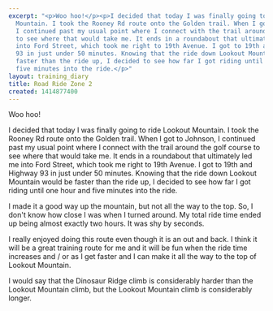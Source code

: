 ```yaml
---
excerpt: "<p>Woo hoo!</p><p>I decided that today I was finally going to ride Lookout
  Mountain. I took the Rooney Rd route onto the Golden trail. When I got to Johnson,
  I continued past my usual point where I connect with the trail around the golf course
  to see where that would take me. It ends in a roundabout that ultimately led me
  into Ford Street, which took me right to 19th Avenue. I got to 19th and Highway
  93 in just under 50 minutes. Knowing that the ride down Lookout Mountain would be
  faster than the ride up, I decided to see how far I got riding until one hour and
  five minutes into the ride.</p>"
layout: training_diary
title: Road Ride Zone 2
created: 1414877400
---
```

<p>Woo hoo!</p><p>I decided that today I was finally going to ride Lookout Mountain. I took the Rooney Rd route onto the Golden trail. When I got to Johnson, I continued past my usual point where I connect with the trail around the golf course to see where that would take me. It ends in a roundabout that ultimately led me into Ford Street, which took me right to 19th Avenue. I got to 19th and Highway 93 in just under 50 minutes. Knowing that the ride down Lookout Mountain would be faster than the ride up, I decided to see how far I got riding until one hour and five minutes into the ride.</p><p>I made it a good way up the mountain, but not all the way to the top. So, I don't know how close I was when I turned around. My total ride time ended up being almost exactly two hours. It was shy by seconds.</p><p>I really enjoyed doing this route even though it is an out and back. I think it will be a great training route for me and it will be fun when the ride time increases and / or as I get faster and I can make it all the way to the top of Lookout Mountain.</p><p>I would say that the Dinosaur Ridge climb is considerably harder than the Lookout Mountain climb, but the Lookout Mountain climb is considerably longer.</p>

